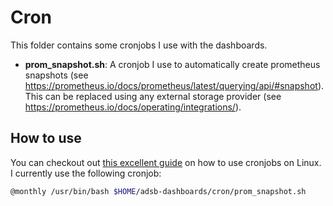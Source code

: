 # Cron

This folder contains some cronjobs I use with the dashboards.

-   **prom_snapshot.sh**: A cronjob I use to automatically create prometheus snapshots (see <https://prometheus.io/docs/prometheus/latest/querying/api/#snapshot>). This can be replaced using any external storage provider (see <https://prometheus.io/docs/operating/integrations/>).

## How to use

You can checkout out [this excellent guide](https://www.cyberciti.biz/faq/how-do-i-add-jobs-to-cron-under-linux-or-unix-oses/) on how to use cronjobs on Linux. I currently use the following cronjob:

```bash
@monthly /usr/bin/bash $HOME/adsb-dashboards/cron/prom_snapshot.sh
```
